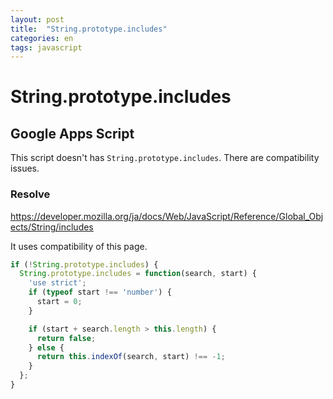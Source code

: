 ```yaml
---
layout: post
title:  "String.prototype.includes"
categories: en
tags: javascript
---
```


# String.prototype.includes

## Google Apps Script

This script doesn't has `String.prototype.includes`.
There are compatibility issues.

### Resolve

https://developer.mozilla.org/ja/docs/Web/JavaScript/Reference/Global_Objects/String/includes

It uses compatibility of this page.

```js
if (!String.prototype.includes) {
  String.prototype.includes = function(search, start) {
    'use strict';
    if (typeof start !== 'number') {
      start = 0;
    }

    if (start + search.length > this.length) {
      return false;
    } else {
      return this.indexOf(search, start) !== -1;
    }
  };
}
```
